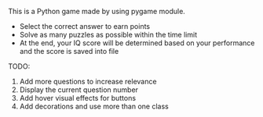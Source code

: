 This is a Python game made by using pygame module.


- Select the correct answer to earn points
- Solve as many puzzles as possible within the time limit
- At the end, your IQ score will be determined based on your performance
and the score is saved into file


TODO: 

1) Add more questions to increase relevance
2) Display the current question number
3) Add hover visual effects for buttons
4) Add decorations and use more than one class

